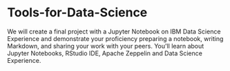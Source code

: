 # Tools-for-Data-Science
We will create a final project with a Jupyter Notebook on IBM Data Science Experience and demonstrate your proficiency preparing a notebook, writing Markdown, and sharing your work with your peers. You'll learn about Jupyter Notebooks, RStudio IDE, Apache Zeppelin and Data Science Experience.
